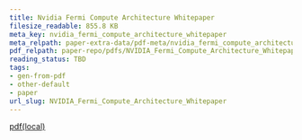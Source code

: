 ```yaml
---
title: Nvidia Fermi Compute Architecture Whitepaper
filesize_readable: 855.8 KB
meta_key: nvidia_fermi_compute_architecture_whitepaper
meta_relpath: paper-extra-data/pdf-meta/nvidia_fermi_compute_architecture_whitepaper.yaml
pdf_relpath: paper-repo/pdfs/NVIDIA_Fermi_Compute_Architecture_Whitepaper.pdf
reading_status: TBD
tags:
- gen-from-pdf
- other-default
- paper
url_slug: NVIDIA_Fermi_Compute_Architecture_Whitepaper
---
```


[pdf(local)](../../paper-repo/pdfs/NVIDIA_Fermi_Compute_Architecture_Whitepaper.pdf)
